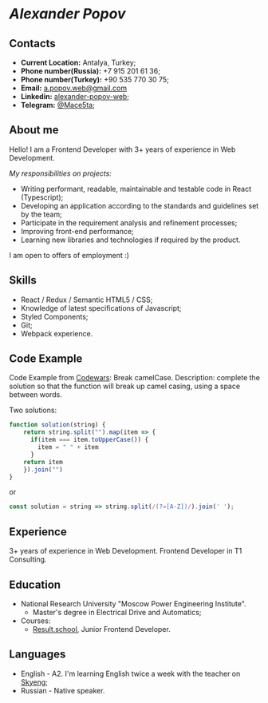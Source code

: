 # ***Alexander Popov***
## Contacts
* **Current Location:** Antalya, Turkey;
* **Phone number(Russia):** +7 915 201 61 36;
* **Phone number(Turkey):** +90 535 770 30 75;
* **Email:** a.popov.web@gmail.com
* **Linkedin:** [alexander-popov-web](https://www.linkedin.com/in/alexander-popov-web/);
* **Telegram:** [@Mace5ta](https://t.me/Mace5ta);
## About me
Hello! I am a Frontend Developer with 3+ years of experience in Web Development.

*My responsibilities on projects:*
* Writing performant, readable, maintainable and testable code in React (Typescript);
* Developing an application according to the standards and guidelines set by the team;
* Participate in the requirement analysis and refinement processes;
* Improving front-end performance;
*  Learning new libraries and technologies if required by the product.

I am open to offers of employment :)
## Skills
* React / Redux / Semantic HTML5 / CSS;
* Knowledge of latest specifications of Javascript;
* Styled Components;
* Git;
* Webpack experience.
## Code Example
Code Example from [Codewars](https://www.codewars.com/):
Break camelCase. Description: complete the solution so that the function will break up camel casing, using a space between words.

Two solutions:
```javascript
function solution(string) {
    return string.split("").map(item => {
      if(item === item.toUpperCase()) {
        item = " " + item
      }
    return item
    }).join("")
}
```
or
```javascript
const solution = string => string.split(/(?=[A-Z])/).join(' ');
```
## Experience
3+ years of experience in Web Development. Frontend Developer in T1 Consulting.
## Education
* National Research University "Moscow Power Engineering Institute".
  *  Master's degree in Electrical Drive and Automatics; 
* Courses:
  * [Result.school](https://result.school/), Junior Frontend Developer.
## Languages
* English - A2. I'm learning English twice a week with the teacher on [Skyeng](https://skyeng.ru);
* Russian - Native speaker.